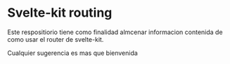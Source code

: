# Svelte-kit routing

Este respositiorio tiene como finalidad almcenar informacion contenida de como usar el router de svelte-kit.

Cualquier sugerencia es mas que bienvenida
